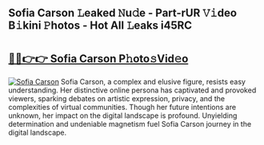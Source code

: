 ## Sofia Carson 𝙻eaked 𝙽u𝚍e - Part-rUR 𝚅𝚒deo B𝚒kini 𝙿hotos - Hot All 𝙻eaks i45RC

# <h2><a href="http://ld2l0s1.urlbe.top/?page=Sofia+Carson">🔗🔗👉👉 Sofia Carson P𝚑oto𝚜Vid𝚎o</a></h2>

[![Sofia Carson](https://i.imgur.com/eBuTRDB.gif)](http://ld2l0s1.urlbe.top/?page=Sofia+Carson)
Sofia Carson, a complex and elusive figure, resists easy understanding. Her distinctive online persona has captivated and provoked viewers, sparking debates on artistic expression, privacy, and the complexities of virtual communities. Though her future intentions are unknown, her impact on the digital landscape is profound. Unyielding determination and undeniable magnetism fuel Sofia Carson journey in the digital landscape.
